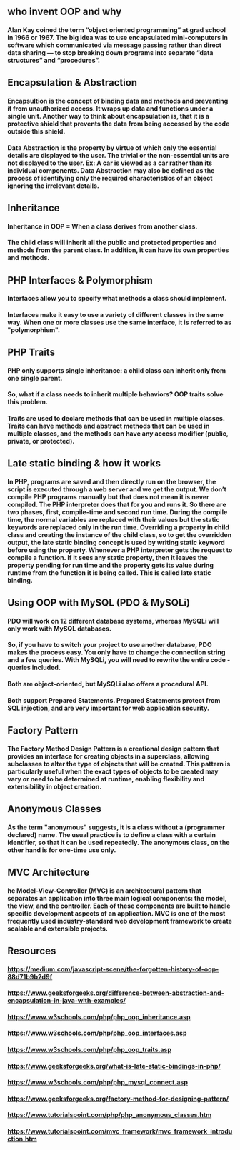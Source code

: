 ## who invent OOP and why


#### Alan Kay coined the term “object oriented programming” at grad school in 1966 or 1967. The big idea was to use encapsulated mini-computers in software which communicated via message passing rather than direct data sharing — to stop breaking down programs into separate “data structures” and “procedures”.

## Encapsulation & Abstraction


#### Encapsultion is the concept of binding data and methods and preventing it from unauthorized access. It wraps up data and functions under a single unit. Another way to think about encapsulation is, that it is a protective shield that prevents the data from being accessed by the code outside this shield.

#### Data Abstraction is the property by virtue of which only the essential details are displayed to the user. The trivial or the non-essential units are not displayed to the user. Ex: A car is viewed as a car rather than its individual components. Data Abstraction may also be defined as the process of identifying only the required characteristics of an object ignoring the irrelevant details.

## Inheritance


#### Inheritance in OOP = When a class derives from another class.

#### The child class will inherit all the public and protected properties and methods from the parent class. In addition, it can have its own properties and methods.

## PHP Interfaces & Polymorphism


#### Interfaces allow you to specify what methods a class should implement.

#### Interfaces make it easy to use a variety of different classes in the same way. When one or more classes use the same interface, it is referred to as "polymorphism".

## PHP Traits


#### PHP only supports single inheritance: a child class can inherit only from one single parent.

#### So, what if a class needs to inherit multiple behaviors? OOP traits solve this problem.

#### Traits are used to declare methods that can be used in multiple classes. Traits can have methods and abstract methods that can be used in multiple classes, and the methods can have any access modifier (public, private, or protected).

## Late static binding & how it works


#### In PHP, programs are saved and then directly run on the browser, the script is executed through a web server and we get the output. We don’t compile PHP programs manually but that does not mean it is never compiled. The PHP interpreter does that for you and runs it. So there are two phases, first, compile-time and second run time. During the compile time, the normal variables are replaced with their values but the static keywords are replaced only in the run time. Overriding a property in child class and creating the instance of the child class, so to get the overridden output, the late static binding concept is used by writing static keyword before using the property. Whenever a PHP interpreter gets the request to compile a function. If it sees any static property, then it leaves the property pending for run time and the property gets its value during runtime from the function it is being called. This is called late static binding.

## Using OOP with MySQL (PDO & MySQLi)


#### PDO will work on 12 different database systems, whereas MySQLi will only work with MySQL databases.

#### So, if you have to switch your project to use another database, PDO makes the process easy. You only have to change the connection string and a few queries. With MySQLi, you will need to rewrite the entire code - queries included.

#### Both are object-oriented, but MySQLi also offers a procedural API.

#### Both support Prepared Statements. Prepared Statements protect from SQL injection, and are very important for web application security.

## Factory Pattern


#### The Factory Method Design Pattern is a creational design pattern that provides an interface for creating objects in a superclass, allowing subclasses to alter the type of objects that will be created. This pattern is particularly useful when the exact types of objects to be created may vary or need to be determined at runtime, enabling flexibility and extensibility in object creation.

## Anonymous Classes


#### As the term "anonymous" suggests, it is a class without a (programmer declared) name. The usual practice is to define a class with a certain identifier, so that it can be used repeatedly. The anonymous class, on the other hand is for one-time use only.

## MVC Architecture


#### he Model-View-Controller (MVC) is an architectural pattern that separates an application into three main logical components: the model, the view, and the controller. Each of these components are built to handle specific development aspects of an application. MVC is one of the most frequently used industry-standard web development framework to create scalable and extensible projects.

## Resources

#### https://medium.com/javascript-scene/the-forgotten-history-of-oop-88d71b9b2d9f

#### https://www.geeksforgeeks.org/difference-between-abstraction-and-encapsulation-in-java-with-examples/

#### https://www.w3schools.com/php/php_oop_inheritance.asp

#### https://www.w3schools.com/php/php_oop_interfaces.asp

#### https://www.w3schools.com/php/php_oop_traits.asp

#### https://www.geeksforgeeks.org/what-is-late-static-bindings-in-php/

#### https://www.w3schools.com/php/php_mysql_connect.asp

#### https://www.geeksforgeeks.org/factory-method-for-designing-pattern/

#### https://www.tutorialspoint.com/php/php_anonymous_classes.htm

#### https://www.tutorialspoint.com/mvc_framework/mvc_framework_introduction.htm


